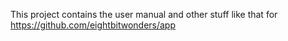 This project contains the user manual and other stuff like that for https://github.com/eightbitwonders/app